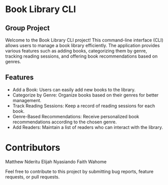 # Book Library CLI

## Group Project

Welcome to the Book Library CLI project! This command-line interface (CLI) allows users to manage a book library efficiently. The application provides various features such as adding books, categorizing them by genre, tracking reading sessions, and offering book recommendations based on genres.

## Features

- Add a Book: Users can easily add new books to the library.
- Categorize by Genre: Organize books based on their genres for better management.
- Track Reading Sessions: Keep a record of reading sessions for each book.
- Genre-Based Recommendations: Receive personalized book recommendations according to the chosen genre.
- Add Readers: Maintain a list of readers who can interact with the library.








# Contributors
Matthew Nderitu
Elijah Nyasiando
Faith Wahome

Feel free to contribute to this project by submitting bug reports, feature requests, or pull requests.